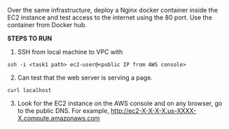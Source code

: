 Over the same infrastructure, deploy a Nginx docker container inside the EC2 instance and test access to the internet using the 80 port.
Use the container from Docker hub.

**STEPS TO RUN**
  1. SSH from local machine to VPC with
  ```
  ssh -i <task1 path> ec2-user@<public IP from AWS console>
  ```

  2. Can test that the web server is serving a page.
  ```
  curl localhost
  ```

  3. Look for the EC2 instance on the AWS console and on any browser, go to the public DNS.
  For example, http://ec2-X-X-X-X.us-XXXX-X.compute.amazonaws.com
